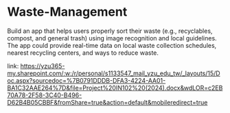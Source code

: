 # Waste-Management
Build an app that helps users properly sort their waste (e.g., recyclables, compost, and general trash) using image recognition and local guidelines. The app could provide real-time data on local waste collection schedules, nearest recycling centers, and ways to reduce waste. 


link:
https://yzu365-my.sharepoint.com/:w:/r/personal/s1133547_mail_yzu_edu_tw/_layouts/15/Doc.aspx?sourcedoc=%7B0791DDDB-DFA3-4224-AA01-BA1C32AAE264%7D&file=Project%20IN102%20(2024).docx&wdLOR=c2EB70A78-2F58-3C40-B496-D62B4B05CBBF&fromShare=true&action=default&mobileredirect=true
